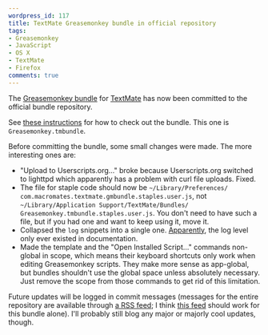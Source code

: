 ```yaml
---
wordpress_id: 117
title: TextMate Greasemonkey bundle in official repository
tags:
- Greasemonkey
- JavaScript
- OS X
- TextMate
- Firefox
comments: true
---
```

The <a href="http://henrik.nyh.se/2007/03/major-update-to-the-textmate-greasemonkey-bundle/">Greasemonkey bundle</a> for <a href="http://macromates.com/">TextMate</a> has now been committed to the official bundle repository.

<!--more-->

See <a href="http://macromates.com/textmate/manual/bundles#getting_more_bundles">these instructions</a> for how to check out the bundle. This one is <code>Greasemonkey.tmbundle</code>.

Before committing the bundle, some small changes were made. The more interesting ones are:

<ul>
<li>"Upload to Userscripts.org…" broke because Userscripts.org switched to lighttpd which apparently has a problem with curl file uploads. Fixed.</li>
<li>The file for staple code should now be <code>~/Library/Preferences/ com.macromates.textmate.gmbundle.staples.user.js</code>, not <code>~/Library/Application Support/TextMate/Bundles/ Greasemonkey.tmbundle.staples.user.js</code>. You don't need to have such a file, but if you had one and want to keep using it, move it.</li>
<li>Collapsed the <code>log</code> snippets into a single one. <a href="http://groups.google.com/group/greasemonkey-dev/browse_thread/thread/f9d58c46e84d1f4b#msg_d73776184ff432d9">Apparently</a>, the log level only ever existed in documentation.</li>
<li>Made the template and the "Open Installed Script…" commands non-global in scope, which means their keyboard shortcuts only work when editing Greasemonkey scripts. They make more sense as app-global, but bundles shouldn't use the global space unless absolutely necessary. Just remove the scope from those commands to get rid of this limitation.</li>
</ul>

Future updates will be logged in commit messages (messages for the entire repository are available through <a href="http://macromates.com/svnlog/bundles.rss">a RSS feed</a>; I think <a href="http://subtlety.errtheblog.com/O_o/110.xml">this feed</a> should work for this bundle alone). I'll probably still blog any major or majorly cool updates, though.
